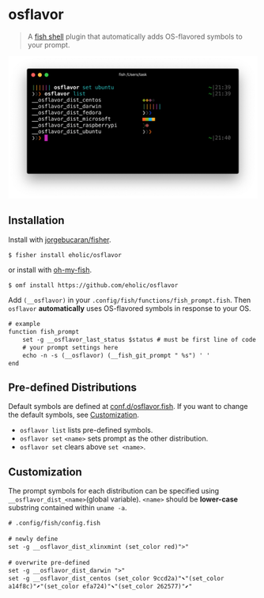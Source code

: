 # osflavor
> A [fish shell](https://fishshell.com/) plugin that automatically adds OS-flavored symbols to your prompt.

![](osflavor.png)

## Installation
Install with [jorgebucaran/fisher](https://github.com/jorgebucaran/fisher).
```console
$ fisher install eholic/osflavor
```

or install with [oh-my-fish](https://github.com/oh-my-fish/oh-my-fish).
```console
$ omf install https://github.com/eholic/osflavor
```

Add `(__osflavor)` in your `.config/fish/functions/fish_prompt.fish`.
Then `osflavor` **automatically** uses OS-flavored symbols in response to your OS.

```fish
# example
function fish_prompt
    set -g __osflavor_last_status $status # must be first line of code
    # your prompt settings here
    echo -n -s (__osflavor) (__fish_git_prompt " %s") ' '
end
```

## Pre-defined Distributions
Default symbols are defined at [conf.d/osflavor.fish](conf.d/osflavor.fish).
If you want to change the default symbols, see [Customization](https://github.com/eholic/osflavor#customization).

- `osflavor list` lists pre-defined symbols.
- `osflavor set` `<name>` sets prompt as the other distribution.
- `osflavor set` clears above `set <name>`.

## Customization
The prompt symbols for each distribution can be specified using `__osflavor_dist_<name>`(global variable).
`<name>` should be **lower-case** substring contained within `uname -a`.

```fish
# .config/fish/config.fish

# newly define
set -g __osflavor_dist_xlinxmint (set_color red)">"

# overwrite pre-defined
set -g __osflavor_dist_darwin ">"
set -g __osflavor_dist_centos (set_color 9ccd2a)"⬉"(set_color a14f8c)"⬈"(set_color efa724)"⬊"(set_color 262577)"⬋"
```
